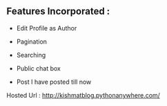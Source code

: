 ## Features Incorporated :

- Edit Profile as Author

- Pagination

- Searching

- Public chat box

- Post I have posted till now

Hosted Url : http://kishmatblog.pythonanywhere.com/
